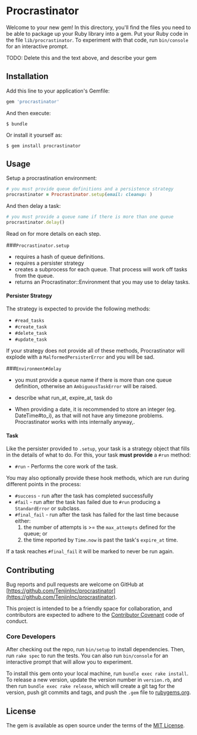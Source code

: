 # Procrastinator

Welcome to your new gem! In this directory, you'll find the files you need to be able to package up your Ruby library into a gem. Put your Ruby code in the file `lib/procrastinator`. To experiment with that code, run `bin/console` for an interactive prompt.

TODO: Delete this and the text above, and describe your gem

## Installation

Add this line to your application's Gemfile:

```ruby
gem 'procrastinator'
```

And then execute:

    $ bundle

Or install it yourself as:

    $ gem install procrastinator

## Usage

Setup a procrastination environment:

```ruby
# you must provide queue definitions and a persistence strategy
procrastinator = Procrastinator.setup(email: cleanup: )
```

And then delay a task:

```ruby
# you must provide a queue name if there is more than one queue
procrastinator.delay()
```

Read on for more details on each step. 

###`Procrastinator.setup`

* requires a hash of queue definitions.
* requires a persister strategy
* creates a subprocess for each queue. That process will work off tasks from the queue. 
* returns an Procrastinator::Environment that you may use to delay tasks.

<!--TODO: details about subprocess handling. Should be killed on exit, etc  -->
<!--TODO: details on working off the queue.  -->

<!--TODO: describe timeout  -->
<!--TODO: describe update_period  -->
<!--TODO: describe max_attempts  --> 
<!--TODO: describe max_tasks  -->
 
 <!--TODO: explain that neither persister nor queue hash may be nil, and queue hash must have contents  -->
  
   <!--TODO: explain that if the main process is killed, each queue subprocess will notice within 5 seconds and terminate itself.   --> 




#### Persister Strategy
The strategy <!--TODOlink to strategy pattern--> is expected to provide the following methods: 

* `#read_tasks` <params and return details>
* `#create_task` <params and return details>
* `#delete_task` <params and return details>
* `#update_task` <params and return details>

If your strategy does not provide all of these methods, Procrastinator will explode with a `MalformedPersisterError` 
and you will be sad. 

###`Environment#delay`

* you must provide a queue name if there is more than one queue definition, otherwise an `AmbiguousTaskError` will be raised. 
* describe what run_at, expire_at, task do 

* When providing a date, it is recommended to store an integer (eg. DateTime#to_i), as that will not have any timezone problems. Procrastinator works with ints internally anyway,.  

#### Task
Like the persister provided to `.setup`, your task is a strategy object that fills in the details of what to do. For this, 
your task **must provide** a `#run` method:

 * `#run` - Performs the core work of the task.

You may also optionally provide these hook methods, which are run during different points in the process:

 * `#success` - run after the task has completed successfully 
 * `#fail` - run after the task has failed due to `#run` producing a `StandardError` or subclass.
 * `#final_fail` - run after the task has failed for the last time because either:
    1. the number of attempts is >= the `max_attempts` defined for the queue; or
    2. the time reported by `Time.now` is past the task's `expire_at` time.

If a task reaches `#final_fail` it will be marked to never be run again. 
    
<!--TODO: describe how rescheudling works: the algo, rebinding run_at vs initial_run_at  -->
<!--TODO: describe last_error, last_fail_at  --> 

   
## Contributing
Bug reports and pull requests are welcome on GitHub at 
[https://github.com/TenjinInc/procrastinator](https://github.com/TenjinInc/procrastinator).
 
This project is intended to be a friendly space for collaboration, and contributors are expected to adhere to the 
[Contributor Covenant](http://contributor-covenant.org) code of conduct.

### Core Developers
After checking out the repo, run `bin/setup` to install dependencies. Then, run `rake spec` to run the tests. You can 
also run `bin/console` for an interactive prompt that will allow you to experiment.

To install this gem onto your local machine, run `bundle exec rake install`. To release a new version, update the 
version number in `version.rb`, and then run `bundle exec rake release`, which will create a git tag for the version, 
push git commits and tags, and push the `.gem` file to [rubygems.org](https://rubygems.org).

## License

The gem is available as open source under the terms of the [MIT License](http://opensource.org/licenses/MIT).

